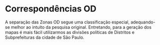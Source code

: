 # Correspondências OD
A separação das Zonas OD segue uma classificação especial, adequando-se melhor ao intuito da pesquisa original. Entretando, para a geração dos mapas é mais fácil utilizarmos as divisões políticas de Distritos e Subprefeituras da cidade de São Paulo.